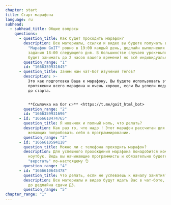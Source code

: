 ```yaml
---
chapter: start
title: Старт марафона
language: ru
subhead:
  - subhead_title: Общие вопросы
    questions:
      - question_title: Как будет проходить марафон?
        description: Все материалы, ссылки и видео вы будете получать в чат-боте
          "Марафон GoIT" ровно в 19:00 каждый день, дедлайн выполнения домашнего
          задания 18:00 следующего дня. В большинстве случаев урок+выполнение дз
          будет занимать до 2 часов вашего времени) но всё индивидуально).
        question_range: "1"
        id: "1666359931645"
      - question_title: Зачем нам чат-бот изучения тегов?
        description: >-
          Это как подготовка Ваша к марафону, Вы будете использовать эти теги на
          протяжении всего марафона и очень хорошо, если Вы успели подучить их
          до старта.


          **Ссылочка на бот 👉** <https://t.me/goit_html_bot>
        question_range: "2"
        id: "1666359931696"
      - id: "1666610474765"
        question_title: Я﻿ новичок и полный ноль, что делать?
        description: Как раз то, что надо ! Этот марафон рассчитан для новичков и
          желающих попробовать себя в программировании.
        question_range: "3"
      - id: "1666610594118"
        question_title: М﻿ожно ли с телефона проходить марафон?
        description: Для успешного прохождения марафона понадобится компьютер или
          ноутбук. Ведь вы начинающие программисты и обязательно будете
          "верстать" по-настоящему 👌
        question_range: "4"
      - id: "1666610645478"
        question_title: Ч﻿то делать, если не успеваешь к началу занятия?
        description: Все материалы и видео будут ждать Вас в чат-боте, главное - успеть
          до дедлайна сдачи ДЗ.
        question_range: "5"
chapter_range: "1"
---
```

